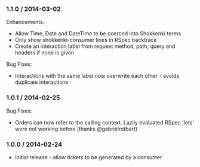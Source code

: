 ### 1.1.0 / 2014-03-02

Enhancements:

* Allow Time, Date and DateTime to be coerced into Shokkenki terms
* Only show shokkenki-consumer lines in RSpec backtrace
* Create an interaction label from request method, path, query and headers if none is given

Bug Fixes:

* Interactions with the same label now overwrite each other - avoids duplicate interactions

### 1.0.1 / 2014-02-25

Bug Fixes:

* Orders can now refer to the calling context. Lazily evaluated RSpec 'lets' were not working before (thanks @gabrielrotbart)

### 1.0.0 / 2014-02-24

* Initial release - allow tickets to be generated by a consumer